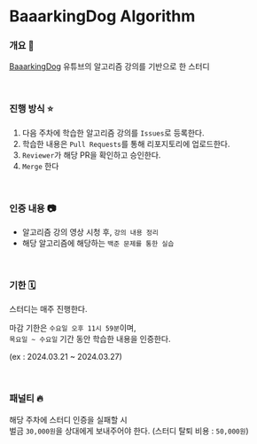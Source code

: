 # BaaarkingDog Algorithm

<!--

 ❓ ⭕ ❌ 🚫 💭

-->

### 개요 🌈

[BaaarkingDog](https://www.youtube.com/watch?v=LcOIobH7ues&list=PLtqbFd2VIQv4O6D6l9HcD732hdrnYb6CY) 유튜브의 알고리즘 강의를 기반으로 한 스터디

<br>

### 진행 방식 ⭐

1. 다음 주차에 학습한 알고리즘 강의를 `Issues`로 등록한다.  
2. 학습한 내용은 `Pull Requests`를 통해 리포지토리에 업로드한다.
3. `Reviewer`가 해당 PR을 확인하고 승인한다.
4. `Merge` 한다

<br>

### 인증 내용 📷

* 알고리즘 강의 영상 시청 후, `강의 내용 정리`  
* 해당 알고리즘에 해당하는 `백준 문제를 통한 실습`

<br>

### 기한 🗓️

스터디는 매주 진행한다.

마감 기한은 `수요일 오후 11시 59분`이며,  
`목요일 ~ 수요일` 기간 동안 학습한 내용을 인증한다.

(ex : 2024.03.21 ~ 2024.03.27)

<br>

### 패널티 🔥

해당 주차에 스터디 인증을 실패할 시  
벌금 `30,000원`을 상대에게 보내주어야 한다.
(스터디 탈퇴 비용 : `50,000원`)

<br>
